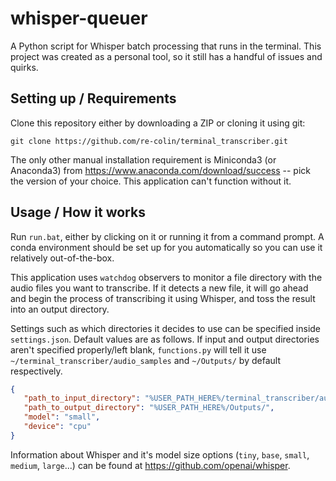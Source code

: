 # whisper-queuer
A Python script for Whisper batch processing that runs in the terminal.
This project was created as a personal tool, so it still has a handful of issues and quirks.

## Setting up / Requirements
Clone this repository either by downloading a ZIP or cloning it using git:

~~~ shell
git clone https://github.com/re-colin/terminal_transcriber.git
~~~

The only other manual installation requirement is Miniconda3 (or Anaconda3) from https://www.anaconda.com/download/success -- pick the version of your choice. This application can't function without it.

## Usage / How it works
Run `run.bat`, either by clicking on it or running it from a command prompt. A conda environment should be set up for you automatically so you can use it relatively out-of-the-box.

This application uses `watchdog` observers to monitor a file directory with the audio files you want to transcribe. If it detects a new file, it will go ahead and begin the process of transcribing it using Whisper, and toss the result into an output directory.

Settings such as which directories it decides to use can be specified inside `settings.json`. Default values are as follows. If input and output directories aren't specified properly/left blank, `functions.py` will tell it use `~/terminal_transcriber/audio_samples` and `~/Outputs/` by default respectively.

~~~ json
{
   "path_to_input_directory": "%USER_PATH_HERE%/terminal_transcriber/audio_samples/",
   "path_to_output_directory": "%USER_PATH_HERE%/Outputs/",
   "model": "small",
   "device": "cpu"
}
~~~

Information about Whisper and it's model size options (`tiny`, `base`, `small`, `medium`, `large`...) can be found at https://github.com/openai/whisper.
